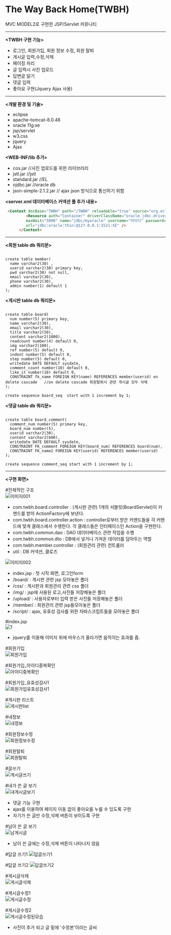 # The Way Back Home(TWBH)

MVC MODEL2로 구현한 JSP/Servlet 커뮤니티 

 

***



**<TWBH 구현 기능>**
-  로그인, 회원가입, 회원 정보 수정, 회원 탈퇴
-  게시글 입력,수정,삭제
-  페이징 처리
-  글 입력시 사진 업로드
-  답변글 달기
-  댓글 입력
-  좋아요 구현(Jquery Ajax 사용)

***
**<개발 환경 및 기술>**
- eclipse
- apache-tomcat-8.0.46
- oracle 11g:xe
- jsp/servlet 
- w3.css
- jquery
- Ajax

**<WEB-INF/lib 추가>**
-  cos.jar  //사진 업로드를 위한 라이브러리
-  jstl.jar //jstl
-  standard.jar //EL
-  ojdbc.jar  //oracle db
-  json-simple-2.1.2.jar // ajax json 방식으로 통신하기 위함

**<server.xml 데이터베이스 커넥션 풀 추가 내용>**
```html
 <Context docBase="TWBH" path="/TWBH" reloadable="true" source="org.eclipse.jst.jee.server:TWBH">
         <Resource auth="Container" driverClassName="oracle.jdbc.driver.OracleDriver" loginTimeout="10" maxActive="50" maxIdle="20" 
         maxWait="5000" name="jdbc/myoracle" username="아이디" password="패스워드" testOnBorrow="true" type="javax.sql.DataSource"
         url="jdbc:oracle:thin:@127.0.0.1:1521:XE" />
      </Context>
```

***

**<회원 table db 쿼리문>**

<pre><code>
create table member(
  name varchar2(30) ,
  userid varchar2(30) primary key,
  pwd varchar2(30) not null,
  email varchar2(30),
  phone varchar2(30),
  admin number(1) default 1
);
</code></pre>


**<게시판 table db 쿼리문>**
<pre><code>
create table board(
  num number(5) primary key,
  name varchar2(30),
  email varchar2(30),
  title varchar2(50),
  content varchar2(1000),
  readcount number(4) default 0,
  img varchar2(100),
  ref number(5) default 0,
  indent number(5) default 0,
  step number(5) default 0,
  writedate DATE DEFAULT sysdate,
  comment_count number(10) default 0,
  like_it number(10) default 0,
  CONSTRAINT fk_name FOREIGN KEY(name) REFERENCES member(userid) on delete cascade   //on delete cascade 회원탈퇴시 관련 게시글 모두 삭제
);

create sequence board_seq  start with 1 increment by 1;
</code></pre>


**<댓글 table db 쿼리문>**
<pre><code>
create table board_comment(
  comment_num number(5) primary key,
  board_num number(5),
  userid varchar2(30),
  content varchar2(600),
  writedate DATE DEFAULT sysdate,
  CONSTRAINT FK_comment FOREIGN KEY(board_num) REFERENCES board(num),
  CONSTRAINT FK_name2 FOREIGN KEY(userid) REFERENCES member(userid)
);

create sequence comment_seq start with 1 increment by 1;
</code></pre>

***

**<구현 화면>**  

#전체적인 구조  
![이미지001](./img/이미지001.png)  
-  com.twbh.board.controller  : (게시판 관련) 1개의 서블릿(BoardServlet)이 커맨드를 받아 ActionFactory에 보낸다.
-  com.twbh.board.controller.action : controller로부터 받은 커맨드들을 각 커맨드에 맞게 클래스에서 수행한다. 
  각 클래스들은 인터페이스인 Action을 구현한다.
-  com.twbh.common.dao : DAO 데이터베이스 관련 작업을 수행
-  com.twbh.common.dto : DB에서 넣거나 가져온 데이터를 담아두는 역할 
-  com.twbh.member.controller : (회원관리 관련) 컨트롤러
-  util : DB 커넥션, 클로즈 


![이미지002](./img/이미지002.png)  
-  index.jsp : 첫 시작 화면, 로그인form
-  /board/ : 게시판 관련 jsp 모아놓은 폴더
-  /css/  : 게시판과 회원관리 관련 css 폴더
-  /img/  : jsp에 사용된 로고,사진들 저장해놓은 폴더
-  /upload/ : 사용자로부터 입력 받은 사진들 저장해놓은 폴더
-  /member/  :  회원관리 관련 jsp들모아놓은 폴더
-  /script/  : ajax, 유효성 검사를 위한 자바스크립트들을 모아놓은 폴더


#index.jsp  
![1](./img/1.gif)  
- jquery를 이용해 이미지 위에 마우스가 올라가면 움직이는 효과를 줌.


#회원가입   
![회원가입](./img/회원가입.png)  


#회원가입_아이디중복확인   
![아이디중복확인](./img/아이디중복확인.png)  


#회원가입_유효성검사1  
![회원가입유효성검사1](./img/회원가입유효성검사1.png)  


#게시판 리스트  
![게시판list](./img/게시판list.png)  


#내정보  
![내정보](./img/내정보.png)  


#회원정보수정  
![회원정보수정](./img/회원정보수정.png)  


#회원탈퇴  
![회원탈퇴](./img/회원탈퇴.png)  


#글쓰기  
![게시글쓰기](./img/게시글쓰기.png)  


#내가 쓴 글 보기  
![내게시글보기](./img/내게시글보기.png)  
-  댓글 기능 구현
-  ajax를 이용하여 페이지 이동 없이 좋아요를 누를 수 있도록 구현
-  자기가 쓴 글만 수정,삭제 버튼이 보이도록 구현


#남이 쓴 글 보기  
![남게시글](./img/남게시글.png)  
-  남이 쓴 글에는 수정,삭제 버튼이 나타나지 않음


#답글 쓰기1
![답글쓰기1](./img/답글쓰기1.png)  


#답글 쓰기2
![답글쓰기2](./img/답글쓰기2.png)  


#게시글삭제  
![게시글삭제](./img/게시글삭제.png)  


#게시글수정1  
![게시글수정](./img/게시글수정.png)  


#게시글수정2  
![게시글수정된모습](./img/게시글수정된모습.png)  
-  사진이 추가 되고 글 밑에 '수정본'이라는 글씨 

